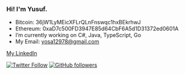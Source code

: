 ### Hi! I'm Yusuf.

- Bitcoin: 36jW1LyMEicXFLrQLnFnswqc1hxBEkrhwJ
- Ethereum: 0xaD7c500FD3947E85d64CbF6A5d1D31372ed0601A
- I’m currently working on C#, Java, TypeScript, Go
- My Email: yosa12978@gmail.com

[My LinkedIn](https://www.linkedin.com/in/yusuf-yakubov-646120214/)


[![Twitter Follow](https://img.shields.io/twitter/follow/yosaa5782?style=social)](https://twitter.com/yosaa5782)
[![GitHub followers](https://img.shields.io/github/followers/yosa12978?style=social)](https://github.com/yosa12978)
